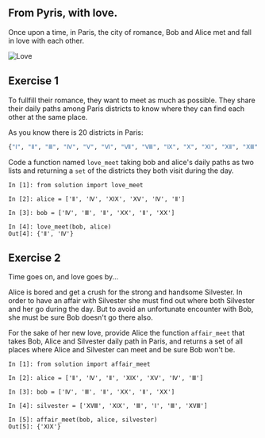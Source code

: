 ## From Pyris, with love.

Once upon a time, in Paris, the city of romance, Bob and Alice met and
fall in love with each other.

![Love](https://cdn4.iconfinder.com/data/icons/small-n-flat/24/heart-128.png)


## Exercise 1

To fullfill their romance, they want to meet as much as possible. They
share their daily paths among Paris districts to know where they can
find each other at the same place.

As you know there is 20 districts in Paris:

```python
{"Ⅰ", "Ⅱ", "Ⅲ", "Ⅳ", "Ⅴ", "Ⅵ", "Ⅶ", "Ⅷ", "Ⅸ", "Ⅹ", "ⅩⅠ", "ⅩⅡ", "ⅩⅢ", "ⅩⅣ", "ⅩⅤ", "ⅩⅥ", "ⅩⅦ", "ⅩⅧ", "ⅩⅠⅩ", "ⅩⅩ"}
```

Code a function named `love_meet` taking bob and alice's daily paths
as two lists and returning a `set` of the districts they both visit
during the day.

```ipython
In [1]: from solution import love_meet

In [2]: alice = ['Ⅱ', 'Ⅳ', 'ⅩⅠⅩ', 'ⅩⅤ', 'Ⅳ', 'Ⅱ']

In [3]: bob = ['Ⅳ', 'Ⅲ', 'Ⅱ', 'ⅩⅩ', 'Ⅱ', 'ⅩⅩ']

In [4]: love_meet(bob, alice)
Out[4]: {'Ⅱ', 'Ⅳ'}
```

## Exercise 2

Time goes on, and love goes by...

Alice is bored and get a crush for the strong and handsome
Silvester. In order to have an affair with Silvester she must find out
where both Silvester and her go during the day. But to avoid an
unfortunate encounter with Bob, she must be sure Bob doesn't go there
also.

For the sake of her new love, provide Alice the function `affair_meet`
that takes Bob, Alice and Silvester daily path in Paris, and returns a
set of all places where Alice and Silvester can meet and be sure Bob
won't be.

```ipython
In [1]: from solution import affair_meet

In [2]: alice = ['Ⅱ', 'Ⅳ', 'Ⅱ', 'ⅩⅠⅩ', 'ⅩⅤ', 'Ⅳ', 'Ⅲ']

In [3]: bob = ['Ⅳ', 'Ⅲ', 'Ⅱ', 'ⅩⅩ', 'Ⅱ', 'ⅩⅩ']

In [4]: silvester = ['ⅩVⅢ', 'ⅩⅠⅩ', 'Ⅲ', 'Ⅰ', 'Ⅲ', 'ⅩVⅢ']

In [5]: affair_meet(bob, alice, silvester)
Out[5]: {'ⅩⅠⅩ'}
```
